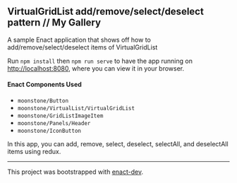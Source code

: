 ## VirtualGridList add/remove/select/deselect pattern // My Gallery

A sample Enact application that shows off how to add/remove/select/deselect items of VirtualGridList

Run `npm install` then `npm run serve` to have the app running on [http://localhost:8080](http://localhost:8080), where you can view it in your browser.

#### Enact Components Used
- `moonstone/Button`
- `moonstone/VirtualList/VirtualGridList`
- `moonstone/GridListImageItem`
- `moonstone/Panels/Header`
- `moonstone/IconButton`

In this app, you can add, remove, select, deselect, selectAll, and deselectAll items using redux.

---

This project was bootstrapped with [enact-dev](https://github.com/enyojs/enact-dev).
